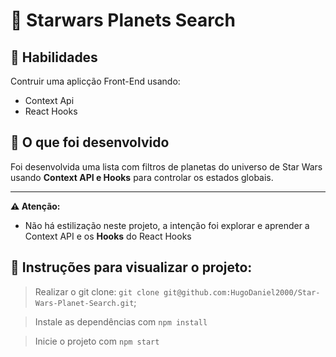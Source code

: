# :dart: Starwars Planets Search

## :brain: Habilidades

Contruir uma aplicção Front-End usando:

- Context Api
- React Hooks


## :wrench: O que foi desenvolvido</strong>

Foi desenvolvida uma lista com filtros de planetas do universo de Star Wars usando **Context API e Hooks** para controlar os estados globais.

---
**⚠️ Atenção:**

- Não há estilização neste projeto, a intenção foi explorar e aprender a   Context API e os **Hooks** do React Hooks

## :dart: Instruções para visualizar o projeto:

>Realizar o git clone: `git clone git@github.com:HugoDaniel2000/Star-Wars-Planet-Search.git`;

> Instale as dependências com `npm install`

> Inicie o projeto com `npm start`

